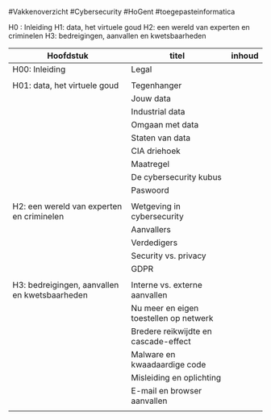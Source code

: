 #Vakkenoverzicht #Cybersecurity #HoGent #toegepasteinformatica 

H0 : Inleiding
H1: data, het virtuele goud
H2: een wereld van experten en criminelen
H3: bedreigingen, aanvallen en kwetsbaarheden

| Hoofdstuk                                     | titel                                  | inhoud |
| --------------------------------------------- | -------------------------------------- | ------ |
| H00:  Inleiding                               | Legal                                  |        |
|                                               |                                        |        |
| H01: data, het virtuele goud                  | Tegenhanger                            |        |
|                                               | Jouw data                              |        |
|                                               | Industrial data                        |        |
|                                               | Omgaan met data                        |        |
|                                               | Staten van data                        |        |
|                                               | CIA driehoek                           |        |
|                                               | Maatregel                              |        |
|                                               | De cybersecurity kubus                 |        |
|                                               | Paswoord                               |        |
|                                               |                                        |        |
| H2: een wereld van experten en criminelen     | Wetgeving in cybersecurity             |        |
|                                               | Aanvallers                             |        |
|                                               | Verdedigers                            |        |
|                                               | Security vs. privacy                   |        |
|                                               | GDPR                                   |        |
|                                               |                                        |        |
| H3: bedreigingen, aanvallen en kwetsbaarheden | Interne vs. externe aanvallen          |        |
|                                               | Nu meer en eigen toestellen op netwerk |        |
|                                               | Bredere reikwijdte en cascade-effect   |        |
|                                               | Malware en kwaadaardige code           |        |
|                                               | Misleiding en oplichting               |        |
|                                               | E-mail en browser aanvallen            |        |
|                                               |                                        |        |
